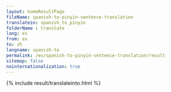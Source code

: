 ```yaml
---
layout: homeResultPage
fileName: spanish-to-pinyin-sentence-translation
translatein: spanish_to_pinyin
folderName : translate
lang: es
from: es
to: zh
langname: spanish-to
permalink: /es/spanish-to-pinyin-sentence-translation/result
sitemap: false
nointernationalization: true
---
```

{% include result/translateinto.html %}

<script src="/js/result/translation.js" data-foldername="{{page.folderName}}" data-lang="{{page.lang}}"></script>

